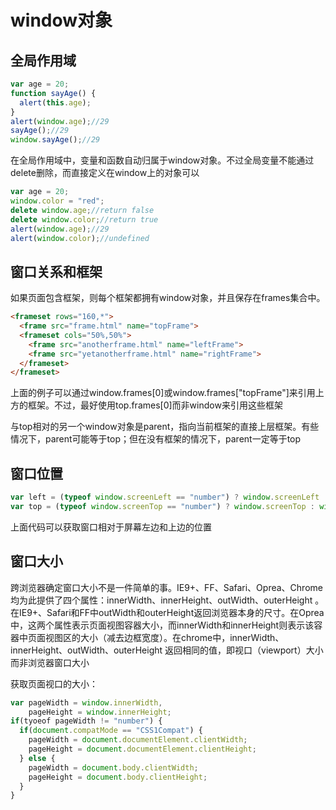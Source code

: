 # window对象



## 全局作用域

```javascript
var age = 20;
function sayAge() {
  alert(this.age);
}
alert(window.age);//29
sayAge();//29
window.sayAge();//29
```

在全局作用域中，变量和函数自动归属于window对象。不过全局变量不能通过delete删除，而直接定义在window上的对象可以

```javascript
var age = 20;
window.color = "red";
delete window.age;//return false
delete window.color;//return true
alert(window.age);//29
alert(window.color);//undefined
```



## 窗口关系和框架

如果页面包含框架，则每个框架都拥有window对象，并且保存在frames集合中。

```html
<frameset rows="160,*">
  <frame src="frame.html" name="topFrame">
  <frameset cols="50%,50%">
    <frame src="anotherframe.html" name="leftFrame">
    <frame src="yetanotherframe.html" name="rightFrame">
  </frameset>
</frameset>
```

上面的例子可以通过window.frames[0]或window.frames["topFrame"]来引用上方的框架。不过，最好使用top.frames[0]而非window来引用这些框架

与top相对的另一个window对象是parent，指向当前框架的直接上层框架。有些情况下，parent可能等于top；但在没有框架的情况下，parent一定等于top



## 窗口位置

```javascript
var left = (typeof window.screenLeft == "number") ? window.screenLeft : window.screenX;
var top = (typeof window.screenTop == "number") ? window.screenTop : window.screenY;
```

上面代码可以获取窗口相对于屏幕左边和上边的位置



## 窗口大小

跨浏览器确定窗口大小不是一件简单的事。IE9+、FF、Safari、Oprea、Chrome均为此提供了四个属性：innerWidth、innerHeight、outWidth、outerHeight 。在IE9+、Safari和FF中outWidth和outerHeight返回浏览器本身的尺寸。在Oprea中，这两个属性表示页面视图容器大小，而innerWidth和innerHeight则表示该容器中页面视图区的大小（减去边框宽度）。在chrome中，innerWidth、innerHeight、outWidth、outerHeight 返回相同的值，即视口（viewport）大小而非浏览器窗口大小

获取页面视口的大小：

```javascript
var pageWidth = window.innerWidth,
    pageHeight = window.innerHeight;
if(tyoeof pageWidth != "number") {
  if(document.compatMode == "CSS1Compat") {
    pageWidth = document.documentElement.clientWidth;
  	pageHeight = document.documentElement.clientHeight;
  } else {
    pageWidth = document.body.clientWidth;
    pageHeight = document.body.clientHeight;
  }
}
```

